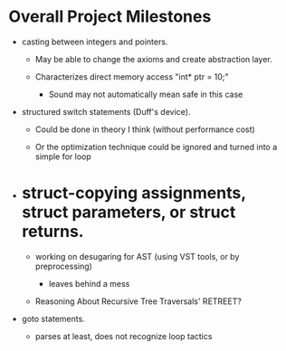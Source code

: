 # Overall Project Milestones

-  casting between integers and pointers.

    * May be able to change the axioms and create abstraction layer.

    * Characterizes direct memory access "int* ptr = 10;" 
    
        + Sound may not automatically mean safe in this case

-  structured switch statements (Duff's device).

    * Could be done in theory I think (without performance cost)

    * Or the optimization technique could be ignored and turned into a simple for loop

-  # struct-copying assignments, struct parameters, or struct returns.

    * working on desugaring for AST (using VST tools, or by preprocessing)
        + leaves behind a mess
    
    * Reasoning About Recursive Tree Traversals' RETREET?

-  goto statements.

    * parses at least, does not recognize loop tactics


